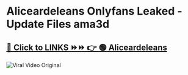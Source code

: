 
 # Aliceardeleans Onlyfans Leaked - Update Files ama3d

## <h2><a href="https://clipsfans.com/Aliceardeleans&ref=git">🔗 Click to LINKS ⏩⏩ 👉 🟢 Aliceardeleans </a></h2>

<a href="https://clipsfans.com/Aliceardeleans&ref=git" rel="nofollow" data-target="animated-image.originalLink"><img src="https://i.ibb.co.com/xMMVF88/686577567.gif" alt="Viral Video Original" style="max-width: 100%; display: inline-block;" data-target="animated-image.originalImage"></a>

